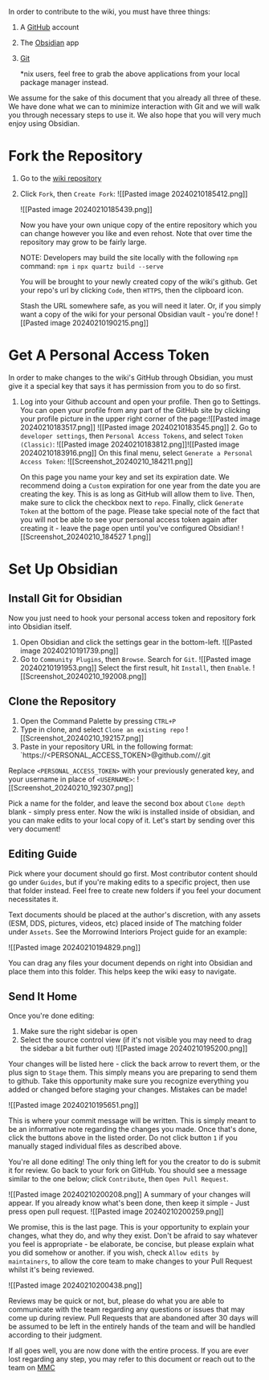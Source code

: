 
In order to contribute to the wiki, you must have three things:

1. A [GitHub](https://github.com) account
2. The [Obsidian](https://obsidian.md/) app 
3. [Git](https://git-scm.com/downloads)



   \*nix users, feel free to grab the above applications from your local package manager instead.

We assume for the sake of this document that you already all three of these. We have done what we can to minimize interaction with Git and we will walk you through necessary steps to use it. We also hope that you will very much enjoy using Obsidian.
# Fork the Repository

1. Go to the [wiki repository](https://github.com/morrowind-modding/wiki)
2. Click `Fork`, then `Create Fork`:
   ![[Pasted image 20240210185412.png]]
   
   ![[Pasted image 20240210185439.png]]
   
   Now you have your own unique copy of the entire repository which you can change however you like and even rehost. Note that over time the repository may grow to be fairly large. 
   
   NOTE: Developers may build the site locally with the following `npm` command:
   `npm i` 
   `npx quartz build --serve`
   
   You will be brought to your newly created copy of the wiki's github. Get your repo's url by clicking `Code`, then `HTTPS`, then the clipboard icon.
   
   Stash the URL somewhere safe, as you will need it later. Or, if you simply want a copy of the wiki for your personal Obsidian vault - you're done! ![[Pasted image 20240210190215.png]]


# Get A Personal Access Token

In order to make changes to the wiki's GitHub through Obsidian, you must give it a special key that says it has permission from you to do so first.

1. Log into your Github account and open your profile. Then go to Settings. You can open your profile from any part of the GitHub site by clicking your profile picture in the upper right corner of the page:![[Pasted image 20240210183517.png]]
   ![[Pasted image 20240210183545.png]]
   2. Go to `developer settings`, then `Personal Access Tokens`, and select `Token (Classic)`: ![[Pasted image 20240210183812.png]]![[Pasted image 20240210183916.png]]
      On this final menu, select `Generate a Personal Access Token`:
      ![[Screenshot_20240210_184211.png]]
      
      On this page you name your key and set its expiration date. We recommend doing a `Custom` expiration for one year from the date you are creating the key. This is as long as GitHub will allow them to live. Then, make sure to click the checkbox next to `repo`. Finally, click `Generate Token` at the bottom of the page. Please take special note of the fact that you will not be able to see your personal access token again after creating it - leave the page open until you've configured Obsidian!
      ![[Screenshot_20240210_184527 1.png]]
      
# Set Up Obsidian

## Install Git for Obsidian

Now you just need to hook your personal access token and repository fork into Obsidian itself. 
1. Open Obsidian and click the settings gear in the bottom-left.
![[Pasted image 20240210191739.png]]
2. Go to `Community Plugins`, then `Browse`. Search for `Git`.
   ![[Pasted image 20240210191953.png]]
   Select the first result, hit `Install`, then `Enable`.
   ![[Screenshot_20240210_192008.png]]
   
## Clone the Repository
   1. Open the Command Palette by pressing `CTRL+P`
   2. Type in clone, and select `Clone an existing repo`
      ![[Screenshot_20240210_192157.png]]
3. Paste in your repository URL in the following format:
`https://<PERSONAL_ACCESS_TOKEN>@github.com/<USERNAME>/<REPO>.git


Replace `<PERSONAL_ACCESS_TOKEN>` with your previously generated key, and your username in place of `<USERNAME>`:
   ![[Screenshot_20240210_192307.png]]
   
   Pick a name for the folder, and leave the second box about `Clone depth` blank - simply press enter. Now the wiki is installed inside of obsidian, and you can make edits to your local copy of it. Let's start by sending over this very document!
   
   
## Editing Guide
   Pick where your document should go first. Most contributor content should go under `Guides`, but if you're making edits to a specific project, then use that folder instead. Feel free to create new folders if you feel your document necessitates it.
   
   Text documents should be placed at the author's discretion, with any assets (ESM, DDS, pictures, videos, etc) placed inside of The matching folder under `Assets`. See the Morrowind Interiors Project guide for an example:
   
   ![[Pasted image 20240210194829.png]]
   
   
   You can drag any files your document depends on right into Obsidian and place them into this folder. This helps keep the wiki easy to navigate. 

## Send It Home
   
   Once you're done editing:
   1. Make sure the right sidebar is open
   2. Select the source control view (if it's not visible you may need to drag the sidebar a bit further out)
    ![[Pasted image 20240210195200.png]]

Your changes will be listed here - click the back arrow to revert them, or the plus sign to `Stage` them. This simply means you are preparing to send them to github. Take this opportunity make sure you recognize everything you added or changed before staging your changes. Mistakes can be made!


![[Pasted image 20240210195651.png]]

This is where your commit message will be written. This is simply meant to be an informative note regarding the changes you made. Once that's done, click the buttons above in the listed order. Do not click button `1` if you manually staged individual files as described above.

You're all done editing! The only thing left for you the creator to do is submit it for review. Go back to your fork on GitHub. You should see a message similar to the one below; click `Contribute`, then `Open Pull Request`.

![[Pasted image 20240210200208.png]]
A summary of your changes will appear. If you already know what's been done, then keep it simple - Just press open pull request. ![[Pasted image 20240210200259.png]]

We promise, this is the last page. This is your opportunity to explain your changes, what they do, and why they exist. Don't be afraid to say whatever you feel is appropriate - be elaborate, be concise, but please explain what you did somehow or another. if you wish, check `Allow edits by maintainers`, to allow the core team to make changes to your Pull Request whilst it's being reviewed.


![[Pasted image 20240210200438.png]]

Reviews may be quick or not, but, please do what you are able to communicate with the team regarding any questions or issues that may come up during review. Pull Requests that are abandoned after 30 days will be assumed to be left in the entirely hands of the team and will be handled according to their judgment.

If all goes well, you are now done with the entire process. If you are ever lost regarding any step, you may refer to this document or reach out to the team on [MMC](https://discord.gg/yDjWBrGW)